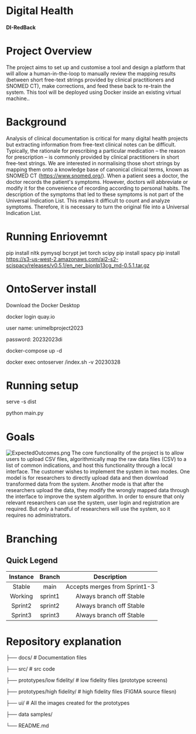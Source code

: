 # Digital Health
#### DI-RedBack
# Project Overview
The project aims to set up and customise a tool and design a platform that will allow a human-in-the-loop to manually review the mapping results (between short free-text strings provided by clinical practitioners and SNOMED CT),
make corrections, and feed these back to re-train the system. This tool will be deployed using Docker inside an existing virtual machine..

# Background
Analysis of clinical documentation is critical for many digital health projects but extracting information from free-text clinical notes can be difficult. Typically, the rationale for prescribing a particular medication – the reason for prescription – is commonly provided by clinical practitioners in short free-text strings. We are interested in normalising those short strings by mapping them onto a knowledge base of canonical clinical terms, known as SNOMED CT (https://www.snomed.org/).
When a patient sees a doctor, the doctor records the patient's symptoms. However, doctors will abbreviate or modify it for the convenience of recording according to personal habits. The description of the symptoms that led to these symptoms is not part of the Universal Indication List. This makes it difficult to count and analyze symptoms. Therefore, it is necessary to turn the original file into a Universal Indication List.

# Running Enriovemnt
pip install nltk pymysql bcrypt jwt torch scipy
pip install spacy
pip install https://s3-us-west-2.amazonaws.com/ai2-s2-scispacy/releases/v0.5.1/en_ner_bionlp13cg_md-0.5.1.tar.gz

# OntoServer install
Download the Docker Desktop

docker login quay.io 

user name: unimelbproject2023

password: 20232023di

docker-compose up -d

docker exec ontoserver /index.sh -v 20230328

# Running setup 
serve -s dist

python main.py

# Goals
![ExpectedOutcomes.png](https://imgpile.com/images/hNyBe1.png)
The core functionality of the project is to allow users to upload CSV files, algorithmically map the raw data files (CSV) to a list of common indications, and host this functionality through a local interface. The customer wishes to implement the system in two modes. One model is for researchers to directly upload data and then download transformed data from the system. Another mode is that after the researchers upload the data, they modify the wrongly mapped data through the interface to improve the system algorithm. In order to ensure that only relevant researchers can use the system, user login and registration are required. But only a handful of researchers will use the system, so it requires no administrators.

# Branching
## Quick Legend
|Instance|Branch|Description|
|:--:|:--:|:--:|
|Stable|main|Accepts merges from Sprint1-3|
|Working|sprint1|Always branch off Stable|
|Sprint2|sprint2|Always branch off Stable|
|Sprint3|sprint3|Always branch off Stable|

# Repository explanation

├── docs/                    # Documentation files

├── src/                       # src code

├── prototypes/low fidelity/     # low fidelity files (prototype screens)

├── prototypes/high fidelity/     # high fidelity files (FIGMA source filesn)

├── ui/                        # All the images created for the prototypes

├── data samples/      

└── README.md
